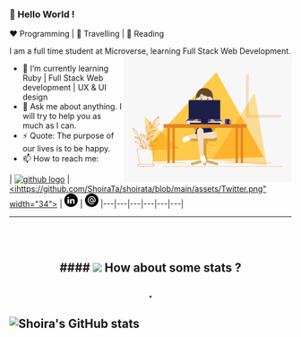 
  
### 👋 Hello World ! 
  
:heart: Programming | :black_heart: Travelling | :blue_heart: Reading
  
I am a full time student at Microverse, learning Full Stack Web Development. 
<img align="right" alt="Person coding gif" src="https://github.com/ShoiraTa/shoirata/blob/main/assets/0_K2WLMTExLyida7OR(1).gif" width="300" />
- 🌱 I’m currently learning Ruby | Full Stack Web development | UX & UI design
- 💬 Ask me about anything. I will try to help you as much as I can.
- ⚡ Quote: The purpose of our lives is to be happy.
- 📫 How to reach me:

| [<img src="https://github.com/shoirata/assets/github.png" alt="github logo" width="34">](https://github.com/shoirata) |  [<ihttps://github.com/ShoiraTa/shoirata/blob/main/assets/Twitter.png" width="34">](https://twitter.com/Shoira03) |  [<img src="https://github.com/ShoiraTa/shoirata/blob/main/assets/link.png" alt="linkedin logo" width="24">](linkedin.com/in/shoira-tashpulatova-bab4a7122) |  [<img src="https://github.com/ShoiraTa/shoirata/blob/main/assets/email.png" alt="gmail logo" width="24">](shoira.shakirovna@gmail.com)
|---|---|---|---|---|---|


----

<br/>
<br/>


<h2 align="center">
#### <img src="https://media.giphy.com/media/VgCDAzcKvsR6OM0uWg/giphy.gif" width="50"> How about some stats ?
  
.    
   
![Shoira's GitHub stats](https://github-readme-stats.vercel.app/api?username=shoirata&count_private=true)
-------




